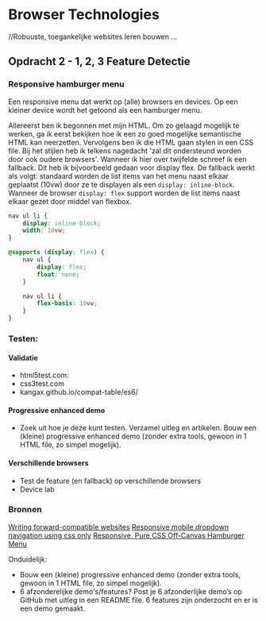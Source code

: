 # Browser Technologies
//Robuuste, toegankelijke websites leren bouwen …

## Opdracht 2 - 1, 2, 3 Feature Detectie

### Responsive hamburger menu
Een responsive menu dat werkt op (alle) browsers en devices. Op een kleiner device wordt het getoond als een hamburger menu.

Allereerst ben ik begonnen met mijn HTML. Om zo gelaagd mogelijk te werken, ga ik eerst bekijken hoe ik een zo goed mogelijke semantische HTML kan neerzetten. Vervolgens ben ik die HTML gaan stylen in een CSS file. Bij het stijlen heb ik telkens nagedacht 'zal dit ondersteund worden door ook oudere browsers'. Wanneer ik hier over twijfelde schreef ik een fallback. Dit heb ik bijvoorbeeld gedaan voor display flex. De fallback werkt als volgt: standaard worden de list items van het menu naast elkaar geplaatst (10vw) door ze te displayen als een `display: inline-block`. Wanneer de browser `display: flex` support worden de list items naast elkaar gezet door middel van flexbox.

```css
nav ul li {
	display: inline-block;
	width: 10vw;
}

@supports (display: flex) {
	nav ul {
		display: flex;
		float: none;
	}

	nav ul li {
		flex-basis: 10vw;
	}
}
```

### Testen:
#### Validatie
* html5test.com:
* css3test.com
* kangax.github.io/compat-table/es6/

#### Progressive enhanced demo
* Zoek uit hoe je deze kunt testen. Verzamel uitleg en artikelen. Bouw een (kleine) progressive enhanced demo (zonder extra tools, gewoon in 1 HTML file, zo simpel mogelijk).

#### Verschillende browsers
* Test de feature (en fallback) op verschillende browsers
* Device lab

### Bronnen
[Writing forward-compatible websites](https://developer.mozilla.org/en-US/docs/Web/Guide/Writing_forward-compatible_websites)
[Responsive mobile dropdown navigation using css only](https://medium.com/@heyoka/responsive-pure-css-off-canvas-hamburger-menu-aebc8d11d793)
[Responsive, Pure CSS Off-Canvas Hamburger Menu](https://medium.com/creative-technology-concepts-code/responsive-mobile-dropdown-navigation-using-css-only-7218e4498a99)

Onduidelijk:
* Bouw een (kleine) progressive enhanced demo (zonder extra tools, gewoon in 1 HTML file, zo simpel mogelijk).
* 6 afzonderelijke demo's/features?
Post je 6 afzonderlijke demo’s op GitHub met uitleg in een README file.
6 features zijn onderzocht en er is een demo gemaakt.
